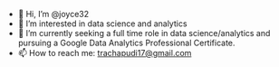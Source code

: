 - 👋 Hi, I’m @joyce32
- 👀 I’m interested in data science and analytics
- 🌱 I’m currently seeking a full time role in data science/analytics and pursuing a Google Data Analytics Professional Certificate.
- 📫 How to reach me: trachapudi17@gmail.com

<!---
joyce32/joyce32 is a ✨ special ✨ repository because its `README.md` (this file) appears on your GitHub profile.
You can click the Preview link to take a look at your changes.
--->
